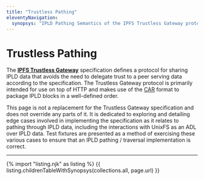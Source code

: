```yaml
---
title: "Trustless Pathing"
eleventyNavigation:
  synopsys: "IPLD Pathing Semantics of the IPFS Trustless Gateway protocol"
---
```


Trustless Pathing
=================

The **[IPFS Trustless Gateway](https://specs.ipfs.tech/http-gateways/trustless-gateway/)** specification defines a protocol for sharing IPLD data that avoids the need to delegate trust to a peer serving data according to the specification. The Trustless Gateway protocol is primarily intended for use on top of HTTP and makes use of the [CAR](../car/) format to package IPLD blocks in a well-defined order.

This page is not a replacement for the Trustless Gateway specification and does not override any parts of it. It is dedicated to exploring and detailing edge cases involved in implementing the specification as it relates to pathing through IPLD data, including the interactions with UnixFS as an ADL over IPLD data. Test fixtures are presented as a method of exercising these various cases to ensure that an IPLD pathing / traversal implementation is correct.

---

{% import "listing.njk" as listing %}
{{ listing.childrenTableWithSynopsys(collections.all, page.url) }}

